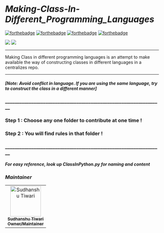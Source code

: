 # ***Making-Class-In-Different_Programming_Languages***

[![forthebadge](https://forthebadge.com/images/badges/built-by-developers.svg)](https://forthebadge.com)
[![forthebadge](https://forthebadge.com/images/badges/built-with-love.svg)](https://forthebadge.com)
[![forthebadge](https://forthebadge.com/images/badges/for-you.svg)](https://forthebadge.com)
[![forthebadge](https://forthebadge.com/images/badges/powered-by-coffee.svg)](https://forthebadge.com)

![](https://img.shields.io/badge/Josh-High-Red)
![](https://img.shields.io/badge/Maintained-Yes-orange)

***
 Making Class in different programming languages is an attempt to make available the way of constructing classes in different languages in a centralizes repo.
***
##### [Note: Avoid conflict in language. If you are using the same language, try to construct the class in a different manner]

### __________________________________________________________________
### Step 1 : Choose any one folder to contribute at one time !        
### Step 2 : You will find rules in that folder !                     
### __________________________________________________________________

##### <i> For easy reference, look up ClassInPython.py for naming and content <i>

### <b><i>_Maintainer_</i></b>
<!-- Don't Change under this line-->
<!-- Contributors:List-->
<table>
    <tr>       
      <td align="center"><a href="https://github.com/sudhanshutiwari264"><img src="https://res.cloudinary.com/practicaldev/image/fetch/s--wa93cVXI--/c_fill,f_auto,fl_progressive,h_320,q_auto,w_320/https://dev-to-uploads.s3.amazonaws.com/uploads/user/profile_image/408005/465c7ac4-fe85-42ea-8749-72f50c1e15fa.jpg" width="100px;" alt="Sudhanshu Tiwari"/><br /><sub><b>Sudhanshu Tiwari</b></br> <b>Owner/Maintainer</b></sub></a></td>
     </tr>
</table>

